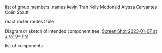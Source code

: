 list of group members' names
Kevin Tran
Kelly Mcdonald
Alyssa Cervantes
Colin Stoutt

react router routes table

Diagram or sketch of intended component tree:
[Screen Shot 2023-01-07 at 2 07 04 PM](https://user-images.githubusercontent.com/112597248/211168692-aa60823d-432e-4e2a-a129-64fedb4ec278.png)

list of components
